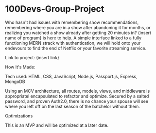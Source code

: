 # 100Devs-Group-Project

Who hasn't had issues with remembering show recommendations, remembering where you are in a show after abandoning it for months, or realizing you watched a show already after getting 20 minutes in? {insert name of program} is here to help. A simple interface linked to a fully functioning MERN strack with authentication, we will hold onto your endevours to find the end of Netflix or your favorite streaming service. 

Link to project: {insert link}

How It's Made:

Tech used: HTML, CSS, JavaScript, Node.js, Passport.js, Express, MongoDB

Using an MCV architecture, all routes, models, views, and middleware is appropriatel encapsulated to refactor and optimize. Secured by a salted password, and proven Auth2.0, there is no chance your spouse will see where you left off on the last season of the batchelor without them.

Optimizations

This is an MVP and will be optimized at a later date.
